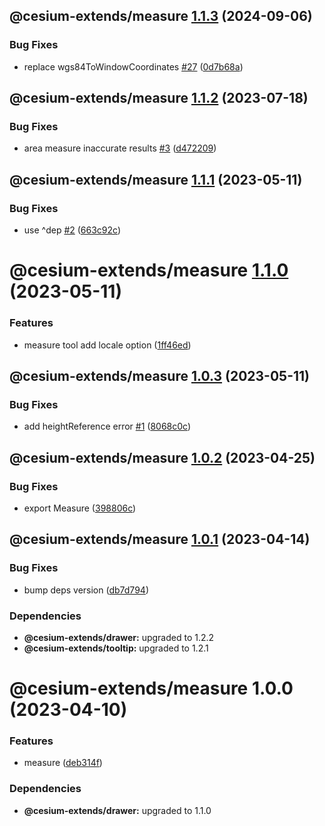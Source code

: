 ## @cesium-extends/measure [1.1.3](https://github.com/hongfaqiu/cesium-extends/compare/@cesium-extends/measure@1.1.2...@cesium-extends/measure@1.1.3) (2024-09-06)


### Bug Fixes

* replace wgs84ToWindowCoordinates [#27](https://github.com/hongfaqiu/cesium-extends/issues/27) ([0d7b68a](https://github.com/hongfaqiu/cesium-extends/commit/0d7b68adb6c3244416792fdaef860e86ba3f6f9b))

## @cesium-extends/measure [1.1.2](https://github.com/hongfaqiu/cesium-extends/compare/@cesium-extends/measure@1.1.1...@cesium-extends/measure@1.1.2) (2023-07-18)

### Bug Fixes

- area measure inaccurate results [#3](https://github.com/hongfaqiu/cesium-extends/issues/3) ([d472209](https://github.com/hongfaqiu/cesium-extends/commit/d47220964f0498d002c0a2b9f7ce10cfe3e3e5ae))

## @cesium-extends/measure [1.1.1](https://github.com/hongfaqiu/cesium-extends/compare/@cesium-extends/measure@1.1.0...@cesium-extends/measure@1.1.1) (2023-05-11)

### Bug Fixes

- use ^dep [#2](https://github.com/hongfaqiu/cesium-extends/issues/2) ([663c92c](https://github.com/hongfaqiu/cesium-extends/commit/663c92c0718c12174f45305a3b18d9fadcaf4ba2))

# @cesium-extends/measure [1.1.0](https://github.com/hongfaqiu/cesium-extends/compare/@cesium-extends/measure@1.0.3...@cesium-extends/measure@1.1.0) (2023-05-11)

### Features

- measure tool add locale option ([1ff46ed](https://github.com/hongfaqiu/cesium-extends/commit/1ff46eda2c5764804ebbd5c222bdbc30183cad1f))

## @cesium-extends/measure [1.0.3](https://github.com/hongfaqiu/cesium-extends/compare/@cesium-extends/measure@1.0.2...@cesium-extends/measure@1.0.3) (2023-05-11)

### Bug Fixes

- add heightReference error [#1](https://github.com/hongfaqiu/cesium-extends/issues/1) ([8068c0c](https://github.com/hongfaqiu/cesium-extends/commit/8068c0ca7973195bf5587b697f86741fcc58b8a7))

## @cesium-extends/measure [1.0.2](https://github.com/hongfaqiu/cesium-extends/compare/@cesium-extends/measure@1.0.1...@cesium-extends/measure@1.0.2) (2023-04-25)

### Bug Fixes

- export Measure ([398806c](https://github.com/hongfaqiu/cesium-extends/commit/398806c864f9a0949300b08b0a4c1de5a438e5e8))

## @cesium-extends/measure [1.0.1](https://github.com/hongfaqiu/cesium-extends/compare/@cesium-extends/measure@1.0.0...@cesium-extends/measure@1.0.1) (2023-04-14)

### Bug Fixes

- bump deps version ([db7d794](https://github.com/hongfaqiu/cesium-extends/commit/db7d7947d13e82b85387a6c72b6a8c095aca62ec))

### Dependencies

- **@cesium-extends/drawer:** upgraded to 1.2.2
- **@cesium-extends/tooltip:** upgraded to 1.2.1

# @cesium-extends/measure 1.0.0 (2023-04-10)

### Features

- measure ([deb314f](https://github.com/hongfaqiu/cesium-extends/commit/deb314f29fbcb2425a502dc1cee00b856bf30d4d))

### Dependencies

- **@cesium-extends/drawer:** upgraded to 1.1.0
